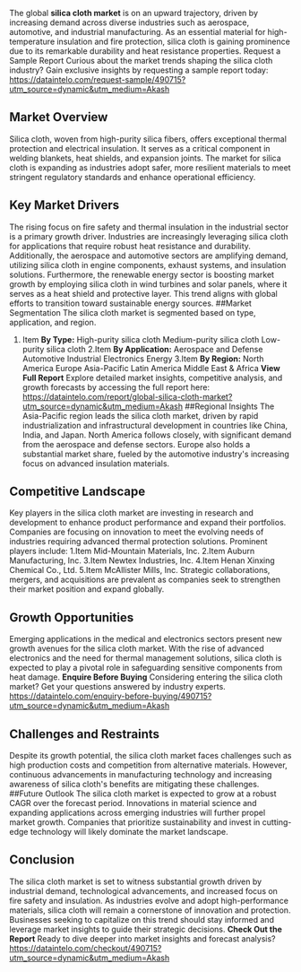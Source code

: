 The global **silica cloth market** is on an upward trajectory, driven by increasing demand across diverse industries such as aerospace, automotive, and industrial manufacturing. As an essential material for high-temperature insulation and fire protection, silica cloth is gaining prominence due to its remarkable durability and heat resistance properties.
Request a Sample Report
Curious about the market trends shaping the silica cloth industry? Gain exclusive insights by requesting a sample report today: https://dataintelo.com/request-sample/490715?utm_source=dynamic&utm_medium=Akash
## Market Overview 
Silica cloth, woven from high-purity silica fibers, offers exceptional thermal protection and electrical insulation. It serves as a critical component in welding blankets, heat shields, and expansion joints. The market for silica cloth is expanding as industries adopt safer, more resilient materials to meet stringent regulatory standards and enhance operational efficiency.
## Key Market Drivers 
The rising focus on fire safety and thermal insulation in the industrial sector is a primary growth driver. Industries are increasingly leveraging silica cloth for applications that require robust heat resistance and durability. Additionally, the aerospace and automotive sectors are amplifying demand, utilizing silica cloth in engine components, exhaust systems, and insulation solutions.
Furthermore, the renewable energy sector is boosting market growth by employing silica cloth in wind turbines and solar panels, where it serves as a heat shield and protective layer. This trend aligns with global efforts to transition toward sustainable energy sources.
##Market Segmentation 
The silica cloth market is segmented based on type, application, and region.
1. Item **By Type:**
High-purity silica cloth
Medium-purity silica cloth
Low-purity silica cloth
2.Item **By Application:**
Aerospace and Defense
Automotive
Industrial
Electronics
Energy
3.Item **By Region:**
North America
Europe
Asia-Pacific
Latin America
Middle East & Africa
**View Full Report**
Explore detailed market insights, competitive analysis, and growth forecasts by accessing the full report here: https://dataintelo.com/report/global-silica-cloth-market?utm_source=dynamic&utm_medium=Akash
##Regional Insights 
The Asia-Pacific region leads the silica cloth market, driven by rapid industrialization and infrastructural development in countries like China, India, and Japan. North America follows closely, with significant demand from the aerospace and defense sectors. Europe also holds a substantial market share, fueled by the automotive industry's increasing focus on advanced insulation materials.
## Competitive Landscape 
Key players in the silica cloth market are investing in research and development to enhance product performance and expand their portfolios. Companies are focusing on innovation to meet the evolving needs of industries requiring advanced thermal protection solutions.
Prominent players include:
1.Item Mid-Mountain Materials, Inc.
2.Item Auburn Manufacturing, Inc.
3.Item Newtex Industries, Inc.
4.Item Henan Xinxing Chemical Co., Ltd.
5.Item McAllister Mills, Inc.
Strategic collaborations, mergers, and acquisitions are prevalent as companies seek to strengthen their market position and expand globally.
## Growth Opportunities 
Emerging applications in the medical and electronics sectors present new growth avenues for the silica cloth market. With the rise of advanced electronics and the need for thermal management solutions, silica cloth is expected to play a pivotal role in safeguarding sensitive components from heat damage.
**Enquire Before Buying**
Considering entering the silica cloth market? Get your questions answered by industry experts. https://dataintelo.com/enquiry-before-buying/490715?utm_source=dynamic&utm_medium=Akash
## Challenges and Restraints 
Despite its growth potential, the silica cloth market faces challenges such as high production costs and competition from alternative materials. However, continuous advancements in manufacturing technology and increasing awareness of silica cloth's benefits are mitigating these challenges.
##Future Outlook 
The silica cloth market is expected to grow at a robust CAGR over the forecast period. Innovations in material science and expanding applications across emerging industries will further propel market growth. Companies that prioritize sustainability and invest in cutting-edge technology will likely dominate the market landscape.
## Conclusion 
The silica cloth market is set to witness substantial growth driven by industrial demand, technological advancements, and increased focus on fire safety and insulation. As industries evolve and adopt high-performance materials, silica cloth will remain a cornerstone of innovation and protection. Businesses seeking to capitalize on this trend should stay informed and leverage market insights to guide their strategic decisions.
**Check Out the Report**
Ready to dive deeper into market insights and forecast analysis? https://dataintelo.com/checkout/490715?utm_source=dynamic&utm_medium=Akash
